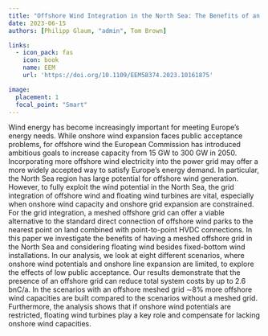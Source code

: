 ```yaml
---
title: "Offshore Wind Integration in the North Sea: The Benefits of an Offshore Grid and Floating Wind"
date: 2023-06-15
authors: [Philipp Glaum, "admin", Tom Brown]

links:
  - icon_pack: fas
    icon: book
    name: EEM
    url: 'https://doi.org/10.1109/EEM58374.2023.10161875'

image:
  placement: 1
  focal_point: "Smart"
---
```


Wind energy has become increasingly important for meeting Europe’s energy needs. While onshore wind expansion faces public acceptance problems, for offshore wind the European Commission has introduced ambitious goals to increase capacity from 15 GW to 300 GW in 2050. Incorporating more offshore wind electricity into the power grid may offer a more widely accepted way to satisfy Europe’s energy demand. In particular, the North Sea region has large potential for offshore wind generation. However, to fully exploit the wind potential in the North Sea, the grid integration of offshore wind and floating wind turbines are vital, especially when onshore wind capacity and onshore grid expansion are constrained. For the grid integration, a meshed offshore grid can offer a viable alternative to the standard direct connection of offshore wind parks to the nearest point on land combined with point-to-point HVDC connections. In this paper we investigate the benefits of having a meshed offshore grid in the North Sea and considering floating wind besides fixed-bottom wind installations. In our analysis, we look at eight different scenarios, where onshore wind potentials and onshore line expansion are limited, to explore the effects of low public acceptance. Our results demonstrate that the presence of an offshore grid can reduce total system costs by up to 2.6 bnC/a. In the scenarios with an offshore meshed grid ∼8% more offshore wind capacities are built compared to the scenarios without a meshed grid. Furthermore, the analysis shows that if onshore wind potentials are restricted, floating wind turbines play a key role and compensate for lacking onshore wind capacities.